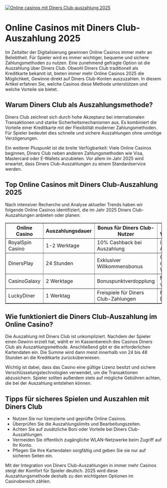 [![Online casinos mit Diners Club-auszahlung 2025](https://123-caf.pages.dev/gitsignup.png)](https://vrmoo.ru/Bt82HjjY)

<h1>Online Casinos mit Diners Club-Auszahlung 2025</h1> <p>Im Zeitalter der Digitalisierung gewinnen Online Casinos immer mehr an Beliebtheit. Für Spieler wird es immer wichtiger, bequeme und sichere Zahlungsmethoden zu nutzen. Eine zunehmend gefragte Option ist die Auszahlung über Diners Club. Obwohl Diners Club traditionell als Kreditkarte bekannt ist, bieten immer mehr Online Casinos 2025 die Möglichkeit, Gewinne direkt auf Diners Club-Konten auszuzahlen. In diesem Artikel erfahren Sie, welche Casinos diese Methode unterstützen und welche Vorteile sie bietet.</p>  <h2>Warum Diners Club als Auszahlungsmethode?</h2> <p>Diners Club zeichnet sich durch hohe Akzeptanz bei internationalen Transaktionen und starke Sicherheitsmechanismen aus. Es kombiniert die Vorteile einer Kreditkarte mit der Flexibilität moderner Zahlungsmethoden. Für Spieler bedeutet dies schnelle und sichere Auszahlungen ohne unnötige Verzögerungen.</p> <p>Ein weiterer Pluspunkt ist die breite Verfügbarkeit: Viele Online Casinos beginnen, Diners Club neben anderen Zahlungsmethoden wie Visa, Mastercard oder E-Wallets anzubieten. Vor allem im Jahr 2025 wird erwartet, dass Diners Club-Auszahlungen zu einem Standardservice werden.</p>  <h2>Top Online Casinos mit Diners Club-Auszahlung 2025</h2> <p>Nach intensiver Recherche und Analyse aktueller Trends haben wir folgende Online Casinos identifiziert, die im Jahr 2025 Diners Club-Auszahlungen anbieten oder planen:</p>  <table border="1" cellpadding="8" cellspacing="0" style="border-collapse: collapse; width: 100%;">   <thead>     <tr>       <th>Online Casino</th>       <th>Auszahlungsdauer</th>       <th>Bonus für Diners Club-Nutzer</th>       <th>Mobile Verfügbarkeit</th>     </tr>   </thead>   <tbody>     <tr>       <td>RoyalSpin Casino</td>       <td>1-2 Werktage</td>       <td>10% Cashback bei Auszahlung</td>       <td>iOS & Android App</td>     </tr>     <tr>       <td>DinersPlay</td>       <td>24 Stunden</td>       <td>Exklusiver Willkommensbonus</td>       <td>Optimierte mobile Webseite</td>     </tr>     <tr>       <td>CasinoGalaxy</td>       <td>2 Werktage</td>       <td>Bonuspunktverdopplung</td>       <td>Mobile App verfügbar</td>     </tr>     <tr>       <td>LuckyDiner</td>       <td>1 Werktag</td>       <td>Freispiele für Diners Club-Zahlungen</td>       <td>Responsive Design</td>     </tr>   </tbody> </table>  <h2>Wie funktioniert die Diners Club-Auszahlung im Online Casino?</h2> <p>Die Auszahlung mit Diners Club ist unkompliziert. Nachdem der Spieler einen Gewinn erzielt hat, wählt er im Kassenbereich des Casinos Diners Club als Auszahlungsmethode. Anschließend gibt er die erforderlichen Kartendaten ein. Die Summe wird dann meist innerhalb von 24 bis 48 Stunden an die Kreditkarte zurücküberwiesen.</p> <p>Wichtig ist dabei, dass das Casino eine gültige Lizenz besitzt und sichere Verschlüsselungstechnologien verwendet, um die Transaktionen abzusichern. Spieler sollten außerdem stets auf mögliche Gebühren achten, die bei der Auszahlung entstehen können.</p>  <h2>Tipps für sicheres Spielen und Auszahlen mit Diners Club</h2> <ul>   <li>Nutzen Sie nur lizenzierte und geprüfte Online Casinos.</li>   <li>Überprüfen Sie die Auszahlungslimits und Bearbeitungszeiten.</li>   <li>Achten Sie auf zusätzliche Boni oder Vorteile bei Diners Club-Auszahlungen.</li>   <li>Vermeiden Sie öffentlich zugängliche WLAN-Netzwerke beim Zugriff auf Ihr Konto.</li>   <li>Pflegen Sie Ihre Kartendaten sorgfältig und geben Sie sie nur auf sicheren Seiten ein.</li> </ul>  <p>Mit der Integration von Diners Club-Auszahlungen in immer mehr Casinos steigt der Komfort für Spieler deutlich. 2025 wird diese Auszahlungsmethode deshalb zu den wichtigsten Optionen im Casinobereich zählen.</p>